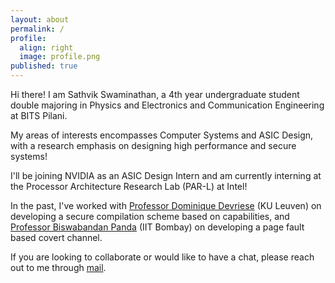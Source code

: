 ```yaml
---
layout: about
permalink: /
profile:
  align: right
  image: profile.png
published: true
---
```


Hi there! I am Sathvik Swaminathan, a 4th year undergraduate student double majoring in Physics and Electronics and Communication Engineering at BITS Pilani.

My areas of interests encompasses Computer Systems and ASIC Design, with a research emphasis on designing high performance and secure systems!

I'll be joining NVIDIA as an ASIC Design Intern and am currently interning at the Processor Architecture Research Lab (PAR-L) at Intel!

In the past, I've worked with [Professor Dominique Devriese](https://soft.vub.ac.be/~dodevrie/) (KU Leuven) on developing a secure compilation scheme based on capabilities, and [Professor Biswabandan Panda](https://www.cse.iitb.ac.in/~biswa/) (IIT Bombay) on developing a page fault based covert channel.  

If you are looking to collaborate or would like to have a chat, please reach out to me through [mail](mailto:sathvikswaminathan@gmail.com).
